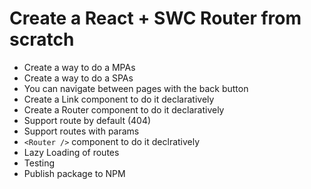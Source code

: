 # Create a React + SWC Router from scratch

- Create a way to do a MPAs
- Create a way to do a SPAs
- You can navigate between pages with the back button
- Create a Link component to do it declaratively
- Create a Router component to do it declaratively
- Support route by default (404)
- Support routes with params
- `<Router />` component to do it declratively
- Lazy Loading of routes
- Testing
- Publish package to NPM

